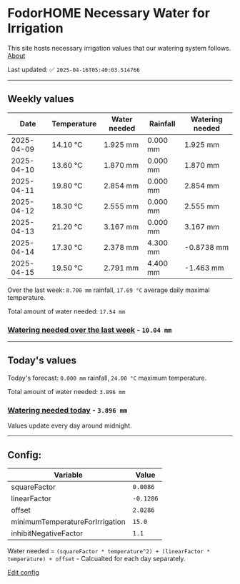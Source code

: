 # FodorHOME Necessary Water for Irrigation

This site hosts necessary irrigation values that our watering system follows. [About](https://github.com/redyau/irrigation)

Last updated: ✅ `2025-04-16T05:40:03.514766`

---

## Weekly values

| Date | Temperature | Water needed | Rainfall | Watering needed |
|-----|-----|-----|-----|-----|
| 2025-04-09 | 14.10 °C | 1.925 mm | 0.000 mm | 1.925 mm |
| 2025-04-10 | 13.60 °C | 1.870 mm | 0.000 mm | 1.870 mm |
| 2025-04-11 | 19.80 °C | 2.854 mm | 0.000 mm | 2.854 mm |
| 2025-04-12 | 18.30 °C | 2.555 mm | 0.000 mm | 2.555 mm |
| 2025-04-13 | 21.20 °C | 3.167 mm | 0.000 mm | 3.167 mm |
| 2025-04-14 | 17.30 °C | 2.378 mm | 4.300 mm | -0.8738 mm |
| 2025-04-15 | 19.50 °C | 2.791 mm | 4.400 mm | -1.463 mm |


Over the last week: `8.700 mm` rainfall, `17.69 °C` average daily maximal temperature.

Total amount of water needed: `17.54 mm`

### [Watering needed over the last week](lastweek.txt) - `10.04 mm`

---

## Today's values

Today's forecast: `0.000 mm` rainfall, `24.00 °C` maximum temperature.

Total amount of water needed: `3.896 mm`

### [Watering needed today](today.txt) - `3.896 mm`

Values update every day around midnight.

---

## Config:

| Variable | Value |
|-----|-----|
| squareFactor | `0.0086` |
| linearFactor | `-0.1286` |
| offset | `2.0286` |
| minimumTemperatureForIrrigation | `15.0` |
| inhibitNegativeFactor | `1.1` |

Water needed = `(squareFactor * temperature^2) + (linearFactor * temperature) + offset` - Calcualted for each day separately.

[Edit config](https://github.com/RedyAu/irrigation/edit/main/config.json)
